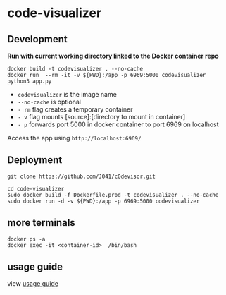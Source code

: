 # code-visualizer

## Development

**Run with current working directory linked to the Docker container repo**
```
docker build -t codevisualizer . --no-cache
docker run  --rm -it -v ${PWD}:/app -p 6969:5000 codevisualizer
python3 app.py
```
- `codevisualizer` is the image name
- `--no-cache` is optional
- `- rm` flag creates a temporary container
- `- v` flag mounts \[source\]:\[directory to mount in container\]
- `- p` forwards port 5000 in docker container to port 6969 on localhost

Access the app using `http://localhost:6969/`

## Deployment
```
git clone https://github.com/J041/c0devisor.git

cd code-visualizer
sudo docker build -f Dockerfile.prod -t codevisualizer . --no-cache
sudo docker run -d -v ${PWD}:/app -p 6969:5000 codevisualizer
```

## more terminals
```
docker ps -a
docker exec -it <container-id>  /bin/bash
```

## usage guide

view [usage guide](./usage.md#usage-guide)
